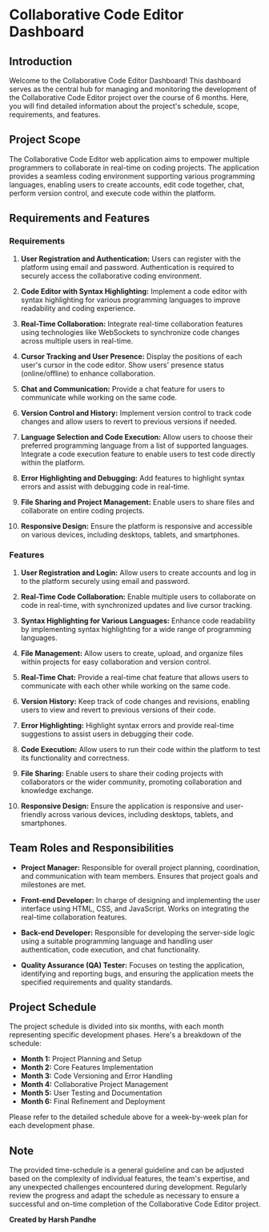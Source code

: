 # Collaborative Code Editor Dashboard

## Introduction

Welcome to the Collaborative Code Editor Dashboard! This dashboard serves as the central hub for managing and monitoring the development of the Collaborative Code Editor project over the course of 6 months. Here, you will find detailed information about the project's schedule, scope, requirements, and features.

## Project Scope

The Collaborative Code Editor web application aims to empower multiple programmers to collaborate in real-time on coding projects. The application provides a seamless coding environment supporting various programming languages, enabling users to create accounts, edit code together, chat, perform version control, and execute code within the platform.

## Requirements and Features

### Requirements

1. **User Registration and Authentication:** Users can register with the platform using email and password. Authentication is required to securely access the collaborative coding environment.

2. **Code Editor with Syntax Highlighting:** Implement a code editor with syntax highlighting for various programming languages to improve readability and coding experience.

3. **Real-Time Collaboration:** Integrate real-time collaboration features using technologies like WebSockets to synchronize code changes across multiple users in real-time.

4. **Cursor Tracking and User Presence:** Display the positions of each user's cursor in the code editor. Show users' presence status (online/offline) to enhance collaboration.

5. **Chat and Communication:** Provide a chat feature for users to communicate while working on the same code.

6. **Version Control and History:** Implement version control to track code changes and allow users to revert to previous versions if needed.

7. **Language Selection and Code Execution:** Allow users to choose their preferred programming language from a list of supported languages. Integrate a code execution feature to enable users to test code directly within the platform.

8. **Error Highlighting and Debugging:** Add features to highlight syntax errors and assist with debugging code in real-time.

9. **File Sharing and Project Management:** Enable users to share files and collaborate on entire coding projects.

10. **Responsive Design:** Ensure the platform is responsive and accessible on various devices, including desktops, tablets, and smartphones.

### Features

1. **User Registration and Login:** Allow users to create accounts and log in to the platform securely using email and password.

2. **Real-Time Code Collaboration:** Enable multiple users to collaborate on code in real-time, with synchronized updates and live cursor tracking.

3. **Syntax Highlighting for Various Languages:** Enhance code readability by implementing syntax highlighting for a wide range of programming languages.

4. **File Management:** Allow users to create, upload, and organize files within projects for easy collaboration and version control.

5. **Real-Time Chat:** Provide a real-time chat feature that allows users to communicate with each other while working on the same code.

6. **Version History:** Keep track of code changes and revisions, enabling users to view and revert to previous versions of their code.

7. **Error Highlighting:** Highlight syntax errors and provide real-time suggestions to assist users in debugging their code.

8. **Code Execution:** Allow users to run their code within the platform to test its functionality and correctness.

9. **File Sharing:** Enable users to share their coding projects with collaborators or the wider community, promoting collaboration and knowledge exchange.

10. **Responsive Design:** Ensure the application is responsive and user-friendly across various devices, including desktops, tablets, and smartphones.

## Team Roles and Responsibilities

- **Project Manager:** Responsible for overall project planning, coordination, and communication with team members. Ensures that project goals and milestones are met.

- **Front-end Developer:** In charge of designing and implementing the user interface using HTML, CSS, and JavaScript. Works on integrating the real-time collaboration features.

- **Back-end Developer:** Responsible for developing the server-side logic using a suitable programming language and handling user authentication, code execution, and chat functionality.

- **Quality Assurance (QA) Tester:** Focuses on testing the application, identifying and reporting bugs, and ensuring the application meets the specified requirements and quality standards.

## Project Schedule

The project schedule is divided into six months, with each month representing specific development phases. Here's a breakdown of the schedule:

- **Month 1:** Project Planning and Setup
- **Month 2:** Core Features Implementation
- **Month 3:** Code Versioning and Error Handling
- **Month 4:** Collaborative Project Management
- **Month 5:** User Testing and Documentation
- **Month 6:** Final Refinement and Deployment

Please refer to the detailed schedule above for a week-by-week plan for each development phase.

## Note

The provided time-schedule is a general guideline and can be adjusted based on the complexity of individual features, the team's expertise, and any unexpected challenges encountered during development. Regularly review the progress and adapt the schedule as necessary to ensure a successful and on-time completion of the Collaborative Code Editor project.

**Created by Harsh Pandhe**
